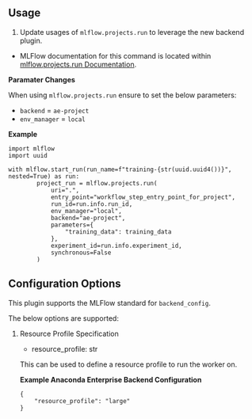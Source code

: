 
## Usage

1. Update usages of `mlflow.projects.run` to leverage the new backend plugin.

* MLFlow documentation for this command is located within [mlflow.projects.run Documentation](https://mlflow.org/docs/2.0.1/python_api/mlflow.projects.html#mlflow.projects.run).

**Paramater Changes**

When using `mlflow.projects.run` ensure to set the below parameters:

* `backend` = `ae-project`
* `env_manager` = `local`

**Example**

    import mlflow
    import uuid
    
    with mlflow.start_run(run_name=f"training-{str(uuid.uuid4())}", nested=True) as run:  
            project_run = mlflow.projects.run(
                uri=".",
                entry_point="workflow_step_entry_point_for_project",
                run_id=run.info.run_id,
                env_manager="local",
                backend="ae-project",
                parameters={
                    "training_data": training_data
                },
                experiment_id=run.info.experiment_id,
                synchronous=False
            )

## Configuration Options

This plugin supports the MLFlow standard for `backend_config`.

The below options are supported:
 
1. Resource Profile Specification

   * resource_profile: str

   This can be used to define a resource profile to run the worker on.

   **Example Anaconda Enterprise Backend Configuration**
   
       {
           "resource_profile": "large"
       }
